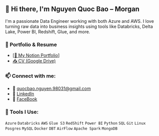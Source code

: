 
##                                                                     👋 Hi there, I'm Nguyen Quoc Bao – Morgan

I'm a passionate Data Engineer working with both Azure and AWS. I love turning raw data into business insights using tools like Databricks, Delta Lake, Power BI, Redshift, Glue, and more.

### 📌 Portfolio & Resume
- [[📄 My Notion Portfolio]((https://oxidized-blender-70a.notion.site/This-is-Nguyen-Quoc-Bao-2176c93550c180c2a56dc5ba686c5750))]
- [📥 CV (Google Drive)](https://drive.google.com/file/d/.../view)

### 📫 Connect with me:
- 📧 quocbao.nguyen.98031@gmail.com
- 💼 [LinkedIn]([https://www.linkedin.com/in/qu%E1%BB%91c-b%E1%BA%A3o-nguy%E1%BB%85n-6459a6307/])
- 🎥 [FaceBook]((https://www.facebook.com/quocbao.nguyen.98031/))

### 🧰 Tools I Use:
`Azure` `Databricks` `AWS` `Glue S3` `RedShift` `Power BI` `Python` `SQL` `Git` `Linux` `Posgres` `MySQL` `Docker` `DBT` `AirFlow` `Apache Spark` `MongoDB`
<!--
Here are some ideas to get you started:

- 🔭 I’m currently working on Azure and AWS enviroment
- 🌱 I’m currently learning AWS process
- 👯 I’m looking to collaborate on Data Engineer job
-->
